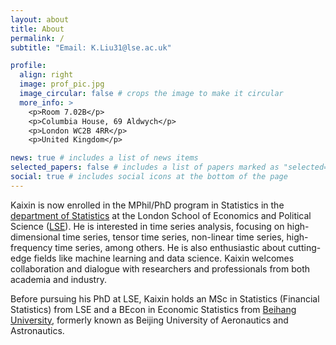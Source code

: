 ```yaml
---
layout: about
title: About
permalink: /
subtitle: "Email: K.Liu31@lse.ac.uk"

profile:
  align: right
  image: prof_pic.jpg
  image_circular: false # crops the image to make it circular
  more_info: >
    <p>Room 7.02B</p>
    <p>Columbia House, 69 Aldwych</p>
    <p>London WC2B 4RR</p>
    <p>United Kingdom</p>

news: true # includes a list of news items
selected_papers: false # includes a list of papers marked as "selected={true}"
social: true # includes social icons at the bottom of the page
---
```


Kaixin is now enrolled in the MPhil/PhD program in Statistics in the [department of Statistics](https://www.lse.ac.uk/statistics) at the London School of Economics and Political Science ([LSE](https://www.lse.ac.uk/)). He is interested in time series analysis, focusing on high-dimensional time series, tensor time series, non-linear time series, high-frequency time series, among others. He is also enthusiastic about cutting-edge fields like machine learning and data science. Kaixin welcomes collaboration and dialogue with researchers and professionals from both academia and industry.

Before pursuing his PhD at LSE, Kaixin holds an MSc in Statistics (Financial Statistics) from LSE and a BEcon in Economic Statistics from [Beihang University](https://ev.buaa.edu.cn/), formerly known as Beijing University of Aeronautics and Astronautics.

